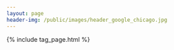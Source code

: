 ```yaml
---
layout: page
header-img: /public/images/header_google_chicago.jpg
---
```


{% include tag_page.html %}
